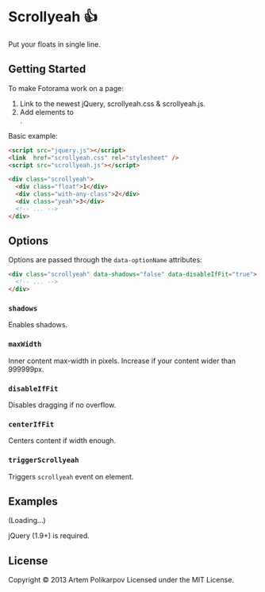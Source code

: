 Scrollyeah :+1:
=============

Put your floats in single line.


## Getting Started

To make Fotorama work on a page:

1. Link to the newest jQuery, scrollyeah.css & scrollyeah.js.
1. Add elements to <div class="scrollyeah"></div>.

Basic example:

```html
<script src="jquery.js"></script>
<link  href="scrollyeah.css" rel="stylesheet" />
<script src="scrollyeah.js"></script>

<div class="scrollyeah">
  <div class="float">1</div>
  <div class="with-any-class">2</div>
  <div class="yeah">3</div>
  <!-- ... -->
</div>
```

## Options

Options are passed through the `data-optionName` attributes:

```html
<div class="scrollyeah" data-shadows="false" data-disableIfFit="true">
  <!-- ... -->
</div>
```

### `shadows`

Enables shadows.

### `maxWidth`

Inner content max-width in pixels. Increase if your content wider than 999999px.

### `disableIfFit`

Disables dragging if no overflow.

### `centerIfFit`

Centers content if width enough.

### `triggerScrollyeah`

Triggers `scrollyeah` event on element.


## Examples

(Loading...)

jQuery (1.9+) is required.


## License
Copyright © 2013 Artem Polikarpov
Licensed under the MIT License.

